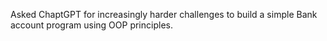 Asked ChaptGPT for increasingly harder challenges to build a simple Bank account program using OOP principles.